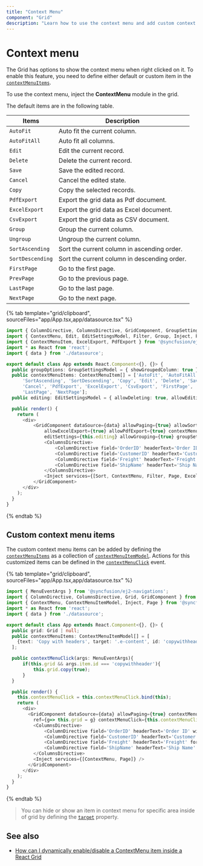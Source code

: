 ```yaml
---
title: "Context Menu"
component: "Grid"
description: "Learn how to use the context menu and add custom context menu items in the Essential JS 2 DataGrid control."
---
```


# Context menu

The Grid has options to show the context menu when right clicked on it.
To enable this feature, you need to define either default or custom item in the [`contextMenuItems`](../api/grid/#contextmenuitems).

To use the context menu, inject the **ContextMenu** module in the grid.

The default items are in the following table.

Items| Description
----|----
`AutoFit`|  Auto fit the current column.
`AutoFitAll` | Auto fit all columns.
`Edit`|  Edit the current record.
`Delete` | Delete the current record.
`Save` | Save the edited record.
`Cancel` | Cancel the edited state.
`Copy` | Copy the selected records.
`PdfExport` | Export the grid data as Pdf document.
`ExcelExport` | Export the grid data as Excel document.
`CsvExport` | Export the grid data as CSV document.
`Group` | Group the current column.
`Ungroup` | Ungroup the current column.
`SortAscending` | Sort the current column in ascending order.
`SortDescending` | Sort the current column in descending order.
`FirstPage` | Go to the first page.
`PrevPage` | Go to the previous page.
`LastPage` | Go to the last page.
`NextPage` | Go to the next page.

{% tab template="grid/clipboard", sourceFiles="app/App.tsx,app/datasource.tsx" %}

```typescript
import { ColumnDirective, ColumnsDirective, GridComponent, GroupSettingsModel } from '@syncfusion/ej2-react-grids';
import { ContextMenu, Edit, EditSettingsModel, Filter, Group, Inject, Page, Sort } from '@syncfusion/ej2-react-grids';
import { ContextMenuItem, ExcelExport, PdfExport } from '@syncfusion/ej2-react-grids';
import * as React from 'react';
import { data } from './datasource';

export default class App extends React.Component<{}, {}> {
  public groupOptions: GroupSettingsModel = { showGroupedColumn: true };
  public contextMenuItems: ContextMenuItem[] = ['AutoFit', 'AutoFitAll',
      'SortAscending', 'SortDescending', 'Copy', 'Edit', 'Delete', 'Save',
      'Cancel', 'PdfExport', 'ExcelExport', 'CsvExport', 'FirstPage', 'PrevPage',
      'LastPage', 'NextPage'];
  public editing: EditSettingsModel = { allowDeleting: true, allowEditing: true };

  public render() {
    return (
      <div>
          <GridComponent dataSource={data} allowPaging={true} allowSorting={true}
              allowExcelExport={true} allowPdfExport={true} contextMenuItems={this.contextMenuItems}
              editSettings={this.editing} allowGrouping={true} groupSettings={this.groupOptions}>
              <ColumnsDirective>
                  <ColumnDirective field='OrderID' headerText='Order ID' width='140' textAlign='Right' isPrimaryKey={true}/>
                  <ColumnDirective field='CustomerID' headerText='Customer Name' width='140'/>
                  <ColumnDirective field='Freight' headerText='Freight' format='C2' textAlign='Right' editType='numericedit' width='140' />
                  <ColumnDirective field='ShipName' headerText='Ship Name' width='200'/>
              </ColumnsDirective>
              <Inject services={[Sort, ContextMenu, Filter, Page, ExcelExport, Edit, PdfExport, Group]} />
          </GridComponent>
      </div>
    );
  }
}
```

{% endtab %}

## Custom context menu items

The custom context menu items can be added by defining the [`contextMenuItems`](../api/grid/#contextmenuitems) as a collection of [`contextMenuItemModel`](../api/grid/contextMenuItemModel).
Actions for this customized items can be defined in the [`contextMenuClick`](../api/grid/#contextmenuclick) event.

{% tab template="grid/clipboard", sourceFiles="app/App.tsx,app/datasource.tsx" %}

```typescript
import { MenuEventArgs } from '@syncfusion/ej2-navigations';
import { ColumnDirective, ColumnsDirective, Grid, GridComponent } from '@syncfusion/ej2-react-grids';
import { ContextMenu, ContextMenuItemModel, Inject, Page } from '@syncfusion/ej2-react-grids';
import * as React from 'react';
import { data } from './datasource';

export default class App extends React.Component<{}, {}> {
  public grid: Grid | null;
  public contextMenuItems: ContextMenuItemModel[] = [
    {text: 'Copy with headers', target: '.e-content', id: 'copywithheader'}
  ];

  public contextMenuClick(args: MenuEventArgs){
      if(this.grid && args.item.id === 'copywithheader'){
          this.grid.copy(true);
      }
  }

  public render() {
    this.contextMenuClick = this.contextMenuClick.bind(this);
    return (
      <div>
        <GridComponent dataSource={data} allowPaging={true} contextMenuItems={this.contextMenuItems}
          ref={g=> this.grid = g} contextMenuClick={this.contextMenuClick}>
          <ColumnsDirective>
              <ColumnDirective field='OrderID' headerText='Order ID' width='140' textAlign='Right'/>
              <ColumnDirective field='CustomerID' headerText='Customer ID' width='140'/>
              <ColumnDirective field='Freight' headerText='Freight' format='C2' textAlign='Right' width='140' />
              <ColumnDirective field='ShipName' headerText='Ship Name' width='200'/>
          </ColumnsDirective>
          <Inject services={[ContextMenu, Page]} />
        </GridComponent>
      </div>
    );
  }
}
```

{% endtab %}

> You can hide or show an item in context menu for specific area inside of grid by defining the
[`target`](../api/grid/contextMenuItemModel/#target) property.

## See also

* [How can I dynamically enable/disable a ContextMenu item inside a React Grid](https://www.syncfusion.com/forums/159508/how-can-i-dynamically-enable-disable-a-contextmenu-item-inside-a-react-grid)
